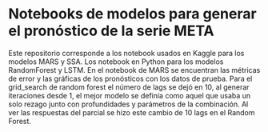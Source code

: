 # Notebooks de modelos para generar el pronóstico de la serie META

Este repositorio corresponde a los notebook usados en Kaggle para los modelos MARS y SSA. Los notebook en Python para los modelos RandomForest y LSTM. En el notebook de MARS se encuentran las métricas de error y las gráficas de los pronósticos con los datos de prueba. Para el grid_search de random forest el número de lags se dejó en 10, al generar iteraciones desde 1, el mejor modelo se definía como aquel que usaba un solo rezago junto con profundidades y parámetros de la combinación. Al ver las respuestas del parcial se hizo este cambio de 10 lags en el Random Forest.
